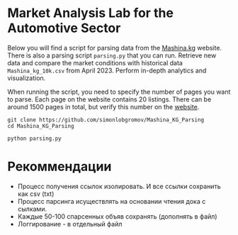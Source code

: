 
# **Market Analysis Lab for the Automotive Sector**

Below you will find a script for parsing data from the [Mashina.kg](https://m.mashina.kg/search/all) website. There is also a parsing script `parsing.py` that you can run.
Retrieve new data and compare the market conditions with historical data `Mashina_kg_10k.csv` from April 2023. Perform in-depth analytics and visualization.


When running the script, you need to specify the number of pages you want to parse. Each page on the website contains 20 listings.
There can be around 1500 pages in total, but verify this number on the [website](https://m.mashina.kg/search/all).


```
git clone https://github.com/simonlobgromov/Mashina_KG_Parsing
cd Mashina_KG_Parsing

python parsing.py
```

# Рекоммендации

* Процесс получения ссылок изолировать. И все ссылки сохранить как csv (txt)
* Процесс парсинга исуществлять на основании чтения дока с сылками.
* Каждые 50-100 спарсенных объяв сохранять (дополнять в файл)
* Логгирование - в отдельный файл
